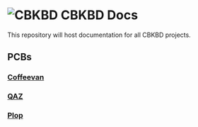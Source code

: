 # ![CBKBD](https://assets.bigcartel.com/theme_images/55824494/6D80F4FF-461D-4022-ADBF-19B522D8D518.jpeg?auto=format&fit=max&h=50&w=50) CBKBD Docs
This repository will host documentation for all CBKBD projects.<br>

## PCBs <br>
### [Coffeevan](https://github.com/CoffeeBreakKeyboards/cbkbd-docs/tree/main/coffeevan)
### [QAZ](https://github.com/CoffeeBreakKeyboards/cbkbd-docs/tree/main/qaz)
### [Plop](https://github.com/CoffeeBreakKeyboards/cbkbd-docs/tree/main/plop)
